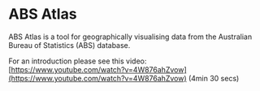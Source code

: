 # ABS Atlas

ABS Atlas is a tool for geographically visualising data from the Australian Bureau of Statistics (ABS) database.

For an introduction please see this video:  
[https://www.youtube.com/watch?v=4W876ahZvow](https://www.youtube.com/watch?v=4W876ahZvow) (4min 30 secs)
